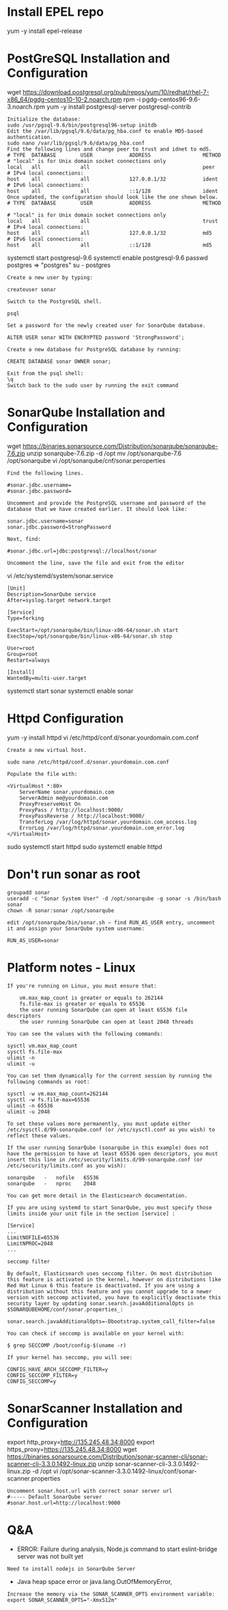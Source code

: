 # Install EPEL repo
yum -y install epel-release

# PostGreSQL Installation and Configuration
wget https://download.postgresql.org/pub/repos/yum/10/redhat/rhel-7-x86_64/pgdg-centos10-10-2.noarch.rpm
rpm -i pgdg-centos96-9.6-3.noarch.rpm 
yum -y install  postgresql-server  postgresql-contrib
```
Initialize the database:
sudo /usr/pgsql-9.6/bin/postgresql96-setup initdb
Edit the /var/lib/pgsql/9.6/data/pg_hba.conf to enable MD5-based authentication.
sudo nano /var/lib/pgsql/9.6/data/pg_hba.conf
Find the following lines and change peer to trust and idnet to md5.
# TYPE  DATABASE        USER            ADDRESS                 METHOD
# "local" is for Unix domain socket connections only
local   all             all                                     peer
# IPv4 local connections:
host    all             all             127.0.0.1/32            ident
# IPv6 local connections:
host    all             all             ::1/128                 ident
Once updated, the configuration should look like the one shown below.
# TYPE  DATABASE        USER            ADDRESS                 METHOD

# "local" is for Unix domain socket connections only
local   all             all                                     trust
# IPv4 local connections:
host    all             all             127.0.0.1/32            md5
# IPv6 local connections:
host    all             all             ::1/128                 md5
```
systemctl start postgresql-9.6
systemctl enable postgresql-9.6
passwd postgres => "postgres"
su - postgres
```
Create a new user by typing:

createuser sonar

Switch to the PostgreSQL shell.

psql

Set a password for the newly created user for SonarQube database.

ALTER USER sonar WITH ENCRYPTED password 'StrongPassword';

Create a new database for PostgreSQL database by running:

CREATE DATABASE sonar OWNER sonar;

Exit from the psql shell:
\q
Switch back to the sudo user by running the exit command
```

# SonarQube Installation and Configuration
wget https://binaries.sonarsource.com/Distribution/sonarqube/sonarqube-7.6.zip
unzip sonarqube-7.6.zip -d /opt
mv /opt/sonarqube-7.6 /opt/sonarqube
vi /opt/sonarqube/cnf/sonar.peroperties
```
Find the following lines.

#sonar.jdbc.username=
#sonar.jdbc.password=

Uncomment and provide the PostgreSQL username and password of the database that we have created earlier. It should look like:

sonar.jdbc.username=sonar
sonar.jdbc.password=StrongPassword

Next, find:

#sonar.jdbc.url=jdbc:postgresql://localhost/sonar

Uncomment the line, save the file and exit from the editor
```
vi /etc/systemd/system/sonar.service
```
[Unit]
Description=SonarQube service
After=syslog.target network.target

[Service]
Type=forking

ExecStart=/opt/sonarqube/bin/linux-x86-64/sonar.sh start
ExecStop=/opt/sonarqube/bin/linux-x86-64/sonar.sh stop

User=root
Group=root
Restart=always

[Install]
WantedBy=multi-user.target
```
systemctl start sonar
systemctl enable sonar

# Httpd Configuration
yum -y install httpd
vi /etc/httpd/conf.d/sonar.yourdomain.com.conf
```
Create a new virtual host.

sudo nano /etc/httpd/conf.d/sonar.yourdomain.com.conf

Populate the file with:

<VirtualHost *:80>  
    ServerName sonar.yourdomain.com
    ServerAdmin me@yourdomain.com
    ProxyPreserveHost On
    ProxyPass / http://localhost:9000/
    ProxyPassReverse / http://localhost:9000/
    TransferLog /var/log/httpd/sonar.yourdomain.com_access.log
    ErrorLog /var/log/httpd/sonar.yourdomain.com_error.log
</VirtualHost>
```
sudo systemctl start httpd
sudo systemctl enable httpd

# Don't run sonar as root
```
groupadd sonar
useradd -c "Sonar System User" -d /opt/sonarqube -g sonar -s /bin/bash sonar
chown -R sonar:sonar /opt/sonarqube

edit /opt/sonarqube/bin/sonar.sh – find RUN_AS_USER entry, uncomment it and assign your SonarQube system username:

RUN_AS_USER=sonar
```

# Platform notes - Linux
```
If you're running on Linux, you must ensure that:

    vm.max_map_count is greater or equals to 262144
    fs.file-max is greater or equals to 65536
    the user running SonarQube can open at least 65536 file descriptors
    the user running SonarQube can open at least 2048 threads

You can see the values with the following commands:

sysctl vm.max_map_count
sysctl fs.file-max
ulimit -n
ulimit -u

You can set them dynamically for the current session by running the following commands as root:

sysctl -w vm.max_map_count=262144
sysctl -w fs.file-max=65536
ulimit -n 65536
ulimit -u 2048

To set these values more permanently, you must update either /etc/sysctl.d/99-sonarqube.conf (or /etc/sysctl.conf as you wish) to reflect these values.

If the user running SonarQube (sonarqube in this example) does not have the permission to have at least 65536 open descriptors, you must insert this line in /etc/security/limits.d/99-sonarqube.conf (or /etc/security/limits.conf as you wish):

sonarqube   -   nofile   65536
sonarqube   -   nproc    2048

You can get more detail in the Elasticsearch documentation.

If you are using systemd to start SonarQube, you must specify those limits inside your unit file in the section [service] :

[Service]
...
LimitNOFILE=65536
LimitNPROC=2048
...

seccomp filter

By default, Elasticsearch uses seccomp filter. On most distribution this feature is activated in the kernel, however on distributions like Red Hat Linux 6 this feature is deactivated. If you are using a distribution without this feature and you cannot upgrade to a newer version with seccomp activated, you have to explicitly deactivate this security layer by updating sonar.search.javaAdditionalOpts in $SONARQUBEHOME/conf/sonar.properties_:

sonar.search.javaAdditionalOpts=-Dbootstrap.system_call_filter=false

You can check if seccomp is available on your kernel with:

$ grep SECCOMP /boot/config-$(uname -r)

If your kernel has seccomp, you will see:

CONFIG_HAVE_ARCH_SECCOMP_FILTER=y
CONFIG_SECCOMP_FILTER=y
CONFIG_SECCOMP=y
```

# SonarScanner Installation and Configuration
export http_proxy=http://135.245.48.34:8000
export https_proxy=https://135.245.48.34:8000
wget https://binaries.sonarsource.com/Distribution/sonar-scanner-cli/sonar-scanner-cli-3.3.0.1492-linux.zip
unzip sonar-scanner-cli-3.3.0.1492-linux.zip -d /opt
vi /opt/sonar-scanner-3.3.0.1492-linux/conf/sonar-scanner.properties
```
Uncomment sonar.host.url with correct sonar server url
#----- Default SonarQube server
#sonar.host.url=http://localhost:9000
```

# Q&A 
* ERROR: Failure during analysis, Node.js command to start eslint-bridge server was not built yet
```
Need to install nodejs in SonarQube Server
```
* Java heap space error or java.lang.OutOfMemoryError,
```
Increase the memory via the SONAR_SCANNER_OPTS environment variable:
export SONAR_SCANNER_OPTS="-Xmx512m"
```
